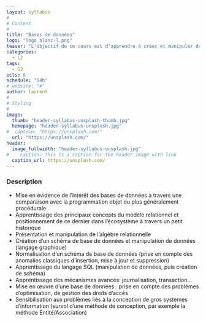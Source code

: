 ```yaml
---
layout: syllabus
#
# Content
#
title: "Bases de données"
logo: "logo_blanc-l.png"
teaser: "L'objectif de ce cours est d'apprendre à créer et manipuler des bases de données relationnelles et de comprendre les problèmes qui y sont liés."
categories:
  - L2
tags:
  - S3
ects: 6
schedule: "54h"
# website: "#"
author: laurent
#
# Styling
#
image:
  thumb: "header-syllabus-unsplash-thumb.jpg"
  homepage: "header-syllabus-unsplash.jpg"
#  caption: "https://unsplash.com/"
  url: "https://unsplash.com/"
header:
  image_fullwidth: "header-syllabus-unsplash.jpg"
#    caption: This is a caption for the header image with link
  caption_url: https://unsplash.com/  
---
```



###  Description ###


- Mise en évidence de l’intérêt des bases de données à travers une comparaison avec la programmation objet ou plus généralement procédurale
- Apprentissage des principaux concepts du modèle relationnel et positionnement de ce dernier dans l’écosystème à travers un petit historique
- Présentation et manipulation de l’algèbre relationnelle
- Création d’un schéma de base de données et manipulation de données (langage graphique)
- Normalisation d’un schéma de base de données (prise en compte des anomalies classiques
d’insertion, mise à jour et suppression)
- Apprentissage du langage SQL (manipulation de données, puis création de schéma)
- Apprentissage des mécanismes avancés: journalisation, transaction...
- Mise en œuvre d’une base de données : prise en compte des problèmes d’optimisation, de
gestion des droits d’accès
- Sensibilisation aux problèmes liés à la conception de gros systèmes d’information (survol
d’une méthode de conception, par exemple la méthode Entité/Association)

